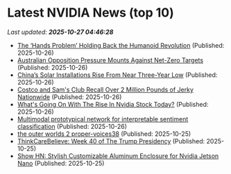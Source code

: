 # Latest NVIDIA News (top 10)
_Last updated: **2025-10-27 04:46:28**_

- [The ‘Hands Problem’ Holding Back the Humanoid Revolution](https://biztoc.com/x/4b2ddb1c838088d7) (Published: 2025-10-26)
- [Australian Opposition Pressure Mounts Against Net-Zero Targets](https://biztoc.com/x/699a151d193cc97c) (Published: 2025-10-26)
- [China’s Solar Installations Rise From Near Three-Year Low](https://biztoc.com/x/c0f4727a31a1a285) (Published: 2025-10-26)
- [Costco and Sam's Club Recall Over 2 Million Pounds of Jerky Nationwide](https://biztoc.com/x/d22d6bf05a279228) (Published: 2025-10-26)
- [What's Going On With The Rise In Nvidia Stock Today?](https://biztoc.com/x/1c3c5eb86b80ca2e) (Published: 2025-10-26)
- [Multimodal prototypical network for interpretable sentiment classification](https://www.nature.com/articles/s41598-025-19850-6) (Published: 2025-10-26)
- [the outer worlds 2 proper-voices38](https://post.rlsbb.to/__trashed-32_6/) (Published: 2025-10-25)
- [ThinkCareBelieve: Week 40 of The Trump Presidency](https://www.globenewswire.com/news-release/2025/10/25/3174196/0/en/ThinkCareBelieve-Week-40-of-The-Trump-Presidency.html) (Published: 2025-10-25)
- [Show HN: Stylish Customizable Aluminum Enclosure for Nvidia Jetson Nano](https://www.getubo.com/post/stylish-customizable-aluminum-enclosure-for-nvidia-jetson-nano) (Published: 2025-10-25)
